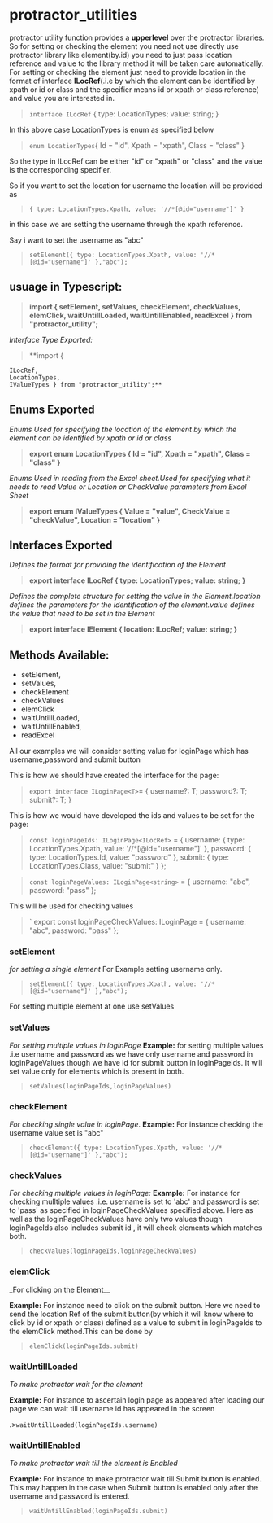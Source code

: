 # protractor_utilities

protractor utility function provides a **upperlevel** over the protractor libraries.
So for setting or checking the element you need not use directly use protractor library like element(by.id)
you need to just pass location reference and value to the library method it will be
taken care automatically.
For setting or checking the element just need to provide location in the format of interface **ILocRef**(.i.e by which the
element can be identified by xpath or id or class and the specifier means id or xpath or class reference)
and value you are interested in.

> `interface ILocRef` {
> type: LocationTypes;
> value: string;
> }

In this above case LocationTypes is enum as specified below

> `enum LocationTypes`{
> Id = "id",
> Xpath = "xpath",
> Class = "class"
> }

So the type in ILocRef can be either "id" or "xpath" or "class"
and the value is the corresponding specifier.

So if you want to set the location for username the location will be provided
as

> `{ type: LocationTypes.Xpath, value: '//*[@id="username"]' }`

in this case we are setting the username through the xpath reference.

Say i want to set the username as "abc"

> `setElement({ type: LocationTypes.Xpath, value: '//*[@id="username"]' },"abc");`

## usuage in Typescript:

> **import {
> setElement,
> setValues,
> checkElement,
> checkValues,
> elemClick,
> waitUntillLoaded,
> waitUntillEnabled,
> readExcel
> } from "protractor_utility";**

_Interface Type Exported:_

> \*\*import {

    ILocRef,
    LocationTypes,
    IValueTypes } from "protractor_utility";**

## Enums Exported

_Enums Used for specifying the location of the element by which the
element can be identified by xpath or id or class_

> **export enum LocationTypes {
> Id = "id",
> Xpath = "xpath",
> Class = "class"
> }**

_Enums Used in reading from the Excel sheet.Used for
specifying what it needs to read Value or Location or
CheckValue parameters from Excel Sheet_

> **export enum IValueTypes {
> Value = "value",
> CheckValue = "checkValue",
> Location = "location"
> }**

## Interfaces Exported

_Defines the format for providing the identification
of the Element_

> **export interface ILocRef {
> type: LocationTypes;
> value: string;
> }**

_Defines the complete structure for setting the value in the
Element.location defines the parameters for the identification of the
element.value defines the value that need to be set in the Element_

> **export interface IElement {
> location: ILocRef;
> value: string;
> }**

## Methods Available:

- setElement,
- setValues,
- checkElement
- checkValues
- elemClick
- waitUntillLoaded,
- waitUntillEnabled,
- readExcel

All our examples we will consider setting value for loginPage
which has username,password and submit button

This is how we should have created the interface for the page:

> `export interface ILoginPage<T>`= {
> username?: T;
> password?: T;
> submit?: T;
> }

This is how we would have developed the ids and values to be set for the page:

> `const loginPageIds: ILoginPage<ILocRef>` = {
> username: { type: LocationTypes.Xpath, value: '//\*[@id="username"]' },
> password: { type: LocationTypes.Id, value: "password" },
> submit: { type: LocationTypes.Class, value: "submit" }
> };

> `const loginPageValues: ILoginPage<string>` = {
> username: "abc",
> password: "pass"
> };

This will be used for checking values

> ` export const loginPageCheckValues: ILoginPage<string> = {
> username: "abc",
> password: "pass"
> };

### setElement

_for setting a single element_
For Example setting username only.

> `setElement({ type: LocationTypes.Xpath, value: '//*[@id="username"]' },"abc");`

For setting multiple element at one use setValues

### setValues

_For setting multiple values in loginPage_
**Example:** for setting multiple values .i.e username and password
as we have only username and password in loginPageValues though we have
id for submit button in loginPageIds.
It will set value only for elements which is present in both.

> `setValues(loginPageIds,loginPageValues)`

### checkElement

_For checking single value in loginPage_.
**Example:** For instance checking the username value set is "abc"

> `checkElement({ type: LocationTypes.Xpath, value: '//*[@id="username"]' },"abc");`

### checkValues

_For checking multiple values in loginPage:_
**Example:** For instance for checking mulltiple values .i.e. username is set to 'abc' and password is set to 'pass' as specified in loginPageCheckValues specified above.
Here as well as the loginPageCheckValues have only two values though loginPageIds
also includes submit id , it will check elements which matches both.

> `checkValues(loginPageIds,loginPageCheckValues)`

### elemClick

\_For clicking on the Element\_\_

**Example:** For instance need to click on the submit button.
Here we need to send the location Ref of the submit button(by which it will know where to click by id or xpath or class) defined as a value to submit in loginPageIds to the elemClick
method.This can be done by

> `elemClick(loginPageIds.submit)`

### waitUntillLoaded

_To make protractor wait for the element_

**Example:** For instance to ascertain login page as appeared after loading our page
we can wait till username id has appeared in the screen

.>`waitUntillLoaded(loginPageIds.username)`

### waitUntillEnabled

_To make protractor wait till the element is Enabled_

**Example:** For instance to make protractor wait till Submit button is enabled.
This may happen in the case when Submit button is enabled only after the username and password is entered.

> `waitUntillEnabled(loginPageIds.submit)`

